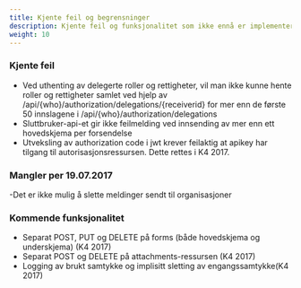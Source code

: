 ```yaml
---
title: Kjente feil og begrensninger
description: Kjente feil og funksjonalitet som ikke ennå er implementert i REST-apiet
weight: 10
---
```




### Kjente feil
  - Ved uthenting av delegerte roller og rettigheter, vil man ikke kunne hente roller og rettigheter samlet ved hjelp av /api/{who}/authorization/delegations/{receiverid}
 for mer enn de første 50 innslagene i /api/{who}/authorization/delegations
 - Sluttbruker-api-et gir ikke feilmelding ved innsending av mer enn ett hovedskjema per forsendelse
 - Utveksling av authorization code i jwt krever feilaktig at apikey har tilgang til autorisasjonsressursen. Dette rettes i K4 2017.

 

### Mangler per 19.07.2017
-Det er ikke mulig å slette meldinger sendt til organisasjoner

### Kommende funksjonalitet
 - Separat POST, PUT og DELETE på forms (både hovedskjema og underskjema) (K4 2017)
 - Separat POST og DELETE på attachments-ressursen (K4 2017)
 - Logging av brukt samtykke og implisitt sletting av engangssamtykke(K4 2017)
 
